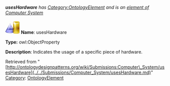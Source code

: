 ___usesHardware__ has [Category:OntologyElement](../../Category/OntologyElement.md "Category:OntologyElement") and is an [element of](../../Property/ElementOf.md "Property:ElementOf") [Computer System](../../Submissions/Computer_System.md "Submissions:Computer System")_


  




[![ObjectProperty](../../images/thumb/c/c3/ObjectProperty.gif/45px-ObjectProperty.gif)](../../Image/ObjectProperty.gif.md "ObjectProperty")
__Name__: usesHardware 


__Type:__ owl:ObjectProperty 


__Description__: Indicates the usage of a specific piece of hardware. 





Retrieved from "[http://ontologydesignpatterns.org/wiki/Submissions:Computer\_System/usesHardware](../../Submissions/Computer_System/usesHardware.md)"
 [Category](http://ontologydesignpatterns.org/wiki/Special:Categories "Special:Categories"): [OntologyElement](../../Category/OntologyElement.md "Category:OntologyElement")